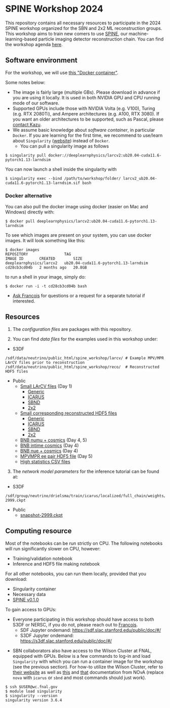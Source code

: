 # SPINE Workshop 2024

This repository contains all necessary resources to participate in the 2024 SPINE workshop organized for the SBN and 2x2 ML reconstruction groups. This workshop aims to train new comers to use [SPINE](https://github.com/DeepLearnPhysics/spine), our machine-learning-based particle imaging detector reconstruction chain. You can find the workshop agenda [here](https://indico.slac.stanford.edu/event/8926/).

## Software environment

For the workshop, we will use [this "Docker container"](https://hub.docker.com/layers/deeplearnphysics/larcv2/ub20.04-cuda11.6-pytorch1.13-larndsim/images/sha256-afe799e39e2000949f3f247ab73fe70039fb411cb301cb3c78678b68c22e37fb?context=explore).

Some notes below:

* The image is fairly large (multiple GBs). Please download in advance if you are using it locally. It is used in both NVIDIA GPU and CPU running mode of our software.
* Supported GPUs include those with NVIDIA Volta (e.g. V100), Turing (e.g. RTX 2080Ti), and Ampere architectures (e.g. A100, RTX 3080). If you want an older architectures to be supported, such as Pascal, please [contact Kazu](mailto:kterao@slac.stanford.edu).
* We assume basic knowledge about _software container_, in particular `Docker`. If you are learning for the first time, we recommend to use/learn about `Singularity` ([website](https://singularity.hpcng.org/)) instead of `Docker`.
    * You can pull a singularity image as follows
```shell
$ singularity pull docker://deeplearnphysics/larcv2:ub20.04-cuda11.6-pytorch1.13-larndsim
```

You can now launch a shell inside the singularity with
```shell
$ singularity exec --bind /path/to/workshop/folder/ larcv2_ub20.04-cuda11.6-pytorch1.13-larndsim.sif bash
```

### Docker alternative

You can also pull the docker image using docker (easier on Mac and Windows) directly with:
```shell
$ docker pull deeplearnphysics/larcv2:ub20.04-cuda11.6-pytorch1.13-larndsim
```
To see which images are present on your system, you can use docker images. It will look something like this:
```shell
$ docker images
REPOSITORY                TAG                                     IMAGE ID       CREATED        SIZE
deeplearnphysics/larcv2   ub20.04-cuda11.6-pytorch1.13-larndsim   cd28cb3cd04b   2 months ago   20.8GB
```
to run a shell in your image, simply do:
```shell
$ docker run -i -t cd28cb3cd04b bash
```

* [Ask Francois](mailto:drielsma@slac.stanford.edu) for questions or a request for a separate tutorial if interested.

## Resources

1. The *configuration files* are packages with this repository.

2. You can find *data files* for the examples used in this workshop under:
- S3DF
```shell
/sdf/data/neutrino/public_html/spine_workshop/larcv/ # Example MPV/MPR LArCV files prior to reconstruction
/sdf/data/neutrino/public_html/spine_workshop/reco/  # Reconstructed HDF5 files
```
- Public
  - [Small LArCV files](https://s3df.slac.stanford.edu/data/neutrino/spine_workshop/larcv/) (Day 1)
    - [Generic](https://s3df.slac.stanford.edu/data/neutrino/spine_workshop/larcv/generic_small.root)
    - [ICARUS](https://s3df.slac.stanford.edu/data/neutrino/spine_workshop/larcv/icarus_small.root)
    - [SBND](https://s3df.slac.stanford.edu/data/neutrino/spine_workshop/larcv/sbnd_small.root)
    - [2x2](https://s3df.slac.stanford.edu/data/neutrino/spine_workshop/larcv/2x2_small.root)
  - [Small corresponding reconstructed HDF5 files](https://s3df.slac.stanford.edu/data/neutrino/spine_workshop/reco/)
    - [Generic](https://s3df.slac.stanford.edu/data/neutrino/spine_workshop/larcv/generic_small_spine.h5)
    - [ICARUS](https://s3df.slac.stanford.edu/data/neutrino/spine_workshop/larcv/icarus_small_spine.h5)
    - [SBND](https://s3df.slac.stanford.edu/data/neutrino/spine_workshop/larcv/sbnd_small_spine.h5)
    - [2x2](https://s3df.slac.stanford.edu/data/neutrino/spine_workshop/larcv/2x2_small_spine.h5)
  - [BNB numu + cosmics](https://drive.google.com/file/d/13zSSXzWO1rsigWirtcp2vjU3EWFV4CAy/view?usp=sharing) (Day 4, 5)
  - [BNB intime cosmics](https://drive.google.com/file/d/1qBDUmCPjSsNi_SW6L6tWduPSFcBQaTMW/view?usp=sharing) (Day 4)
  - [BNB nue + cosmics](https://drive.google.com/file/d/1TwEgVMGXB8ZbrW2tdBcWFrIx4A0YTcj8/view?usp=drive_link) (Day 4)
  - [MPVMPR ee pair HDF5 file](https://drive.google.com/file/d/13x0seDs9ekQ6mwcnxUGkWJpwsis9DVRL/view?usp=sharing) (Day 5)
  - [High statistics CSV files](https://drive.google.com/drive/folders/1inRAzgCXSHEW-WAE1M25UTot_j7qioaO?usp=sharing)

3. The *network model parameters* for the inference tutorial can be found at:
- S3DF
```shell
/sdf/group/neutrino/drielsma/train/icarus/localized/full_chain/weights/full_chain/grappa_inter_nomlp/snapshot-2999.ckpt
```
- Public
  - [snapshot-2999.ckpt](https://drive.google.com/file/d/1jKcNHWSk-MgyRM7fqQF8Tsgb5VCadKbR/view?usp=sharing)

## Computing resource
Most of the notebooks can be run strictly on CPU. The following notebooks will run significantly slower on CPU, however:
- Training/validation notebook
- Inference and HDF5 file making notebook

For all other notebooks, you can run them locally, provided that you download:
- Singularity container
- Necessary data
- [SPINE v0.1.0](https://github.com/DeepLearnPhysics/spine)

To gain access to GPUs:
- Everyone participating in this workshop should have access to both S3DF or NERSC, if you do not, please reach out to [Francois](mailto:drielsma@slac.stanford.edu).
  - SDF Jupyter ondemand: https://sdf.slac.stanford.edu/public/doc/#/
  - S3DF Jupyter ondemand: https://s3df.slac.stanford.edu/public/doc/#/

* SBN collaborators also have access to the Wilson Cluster at FNAL, equipped with GPUs. Below is a few commands to log-in and load `Singularity` with which you can run a container image for the workshop (see the previous section). For how-to utilize the Wilson Cluster, refer to [their website](https://computing.fnal.gov/wilsoncluster/slurm-job-scheduler/) as well as [this](https://cdcvs.fnal.gov/redmine/projects/nova_reconstruction/wiki/The_Wilson_Cluster) and [that](https://cdcvs.fnal.gov/redmine/projects/nova_reconstruction/wiki/Step-by-step_guide_to_running_on_the_WC) documentation from NOvA (replace `nova` with `icarus` or `sbnd` and most commands should just work).

```shell
$ ssh $USER@wc.fnal.gov
$ module load singularity
$ singularity --version
singularity version 3.6.4
```
